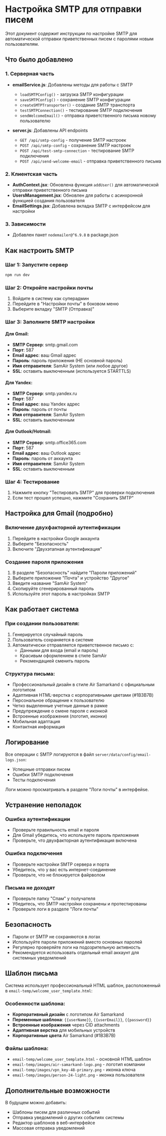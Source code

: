 # Настройка SMTP для отправки писем

Этот документ содержит инструкции по настройке SMTP для автоматической отправки приветственных писем с паролями новым пользователям.

## Что было добавлено

### 1. Серверная часть
- **emailService.js**: Добавлены методы для работы с SMTP
  - `loadSMTPConfig()` - загрузка SMTP конфигурации
  - `saveSMTPConfig()` - сохранение SMTP конфигурации
  - `createSMTPTransporter()` - создание SMTP транспорта
  - `testSMTPConnection()` - тестирование SMTP подключения
  - `sendWelcomeEmail()` - отправка приветственного письма новому пользователю

- **server.js**: Добавлены API endpoints
  - `GET /api/smtp-config` - получение SMTP настроек
  - `POST /api/smtp-config` - сохранение SMTP настроек
  - `POST /api/test-smtp-connection` - тестирование SMTP подключения
  - `POST /api/send-welcome-email` - отправка приветственного письма

### 2. Клиентская часть
- **AuthContext.jsx**: Обновлена функция `addUser()` для автоматической отправки приветственного письма
- **UsersManagement.jsx**: Обновлен для работы с асинхронной функцией создания пользователя
- **EmailSettings.jsx**: Добавлена вкладка SMTP с интерфейсом для настройки

### 3. Зависимости
- Добавлен пакет `nodemailer@^6.9.8` в package.json

## Как настроить SMTP

### Шаг 1: Запустите сервер
```bash
npm run dev
```

### Шаг 2: Откройте настройки почты
1. Войдите в систему как суперадмин
2. Перейдите в "Настройки почты" в боковом меню
3. Выберите вкладку "SMTP (Отправка)"

### Шаг 3: Заполните SMTP настройки

#### Для Gmail:
- **SMTP Сервер**: smtp.gmail.com
- **Порт**: 587
- **Email адрес**: ваш Gmail адрес
- **Пароль**: пароль приложения (НЕ основной пароль)
- **Имя отправителя**: SamAir System (или любое другое)
- **SSL**: оставить выключенным (используется STARTTLS)

#### Для Yandex:
- **SMTP Сервер**: smtp.yandex.ru
- **Порт**: 587
- **Email адрес**: ваш Yandex адрес
- **Пароль**: пароль от почты
- **Имя отправителя**: SamAir System
- **SSL**: оставить выключенным

#### Для Outlook/Hotmail:
- **SMTP Сервер**: smtp.office365.com
- **Порт**: 587
- **Email адрес**: ваш Outlook адрес
- **Пароль**: пароль от аккаунта
- **Имя отправителя**: SamAir System
- **SSL**: оставить выключенным

### Шаг 4: Тестирование
1. Нажмите кнопку "Тестировать SMTP" для проверки подключения
2. Если тест прошел успешно, нажмите "Сохранить SMTP"

## Настройка для Gmail (подробно)

### Включение двухфакторной аутентификации
1. Перейдите в настройки Google аккаунта
2. Выберите "Безопасность"
3. Включите "Двухэтапная аутентификация"

### Создание пароля приложения
1. В разделе "Безопасность" найдите "Пароли приложений"
2. Выберите приложение "Почта" и устройство "Другое"
3. Введите название "SamAir System"
4. Скопируйте сгенерированный пароль
5. Используйте этот пароль в настройках SMTP

## Как работает система

### При создании пользователя:
1. Генерируется случайный пароль
2. Пользователь сохраняется в системе
3. Автоматически отправляется приветственное письмо с:
   - Данными для входа (email и пароль)
   - Красивым оформлением в стиле SamAir
   - Рекомендацией сменить пароль

### Структура письма:
- Профессиональный дизайн в стиле Air Samarkand с официальным логотипом
- Адаптивная HTML-верстка с корпоративными цветами (#1B3B7B) 
- Персональное обращение к пользователю
- Четко выделенные учетные данные в рамке
- Предупреждение о смене пароля с иконкой
- Встроенные изображения (логотип, иконки)
- Мобильная адаптация
- Контактная информация

## Логирование

Все операции с SMTP логируются в файл `server/data/config/email-logs.json`:
- Успешные отправки писем
- Ошибки SMTP подключения
- Тесты подключения

Логи можно просматривать в разделе "Логи почты" в интерфейse.

## Устранение неполадок

### Ошибка аутентификации
- Проверьте правильность email и пароля
- Для Gmail убедитесь, что используете пароль приложения
- Проверьте, что двухфакторная аутентификация включена

### Ошибка подключения
- Проверьте настройки SMTP сервера и порта
- Убедитесь, что у вас есть интернет-соединение
- Проверьте, что не блокируется файрволом

### Письма не доходят
- Проверьте папку "Спам" у получателя
- Убедитесь, что SMTP настройки сохранены и протестированы
- Проверьте логи в разделе "Логи почты"

## Безопасность

- Пароли от SMTP не сохраняются в логах
- Используйте пароли приложений вместо основных паролей
- Регулярно проверяйте логи на подозрительную активность
- Рекомендуется использовать отдельный email аккаунт для системных уведомлений

## Шаблон письма

Система использует профессиональный HTML шаблон, расположенный в `email-temp/welcome_user_template.html`:

### Особенности шаблона:
- **Корпоративный дизайн** с логотипом Air Samarkand
- **Переменные шаблона**: `{{userName}}`, `{{userEmail}}`, `{{password}}`
- **Встроенные изображения** через CID attachments
- **Адаптивная верстка** для мобильных устройств
- **Корпоративные цвета** Air Samarkand (#1B3B7B)

### Файлы шаблона:
- `email-temp/welcome_user_template.html` - основной HTML шаблон
- `email-temp/images/air-samarkand-logo.png` - логотип компании
- `email-temp/images/vpn_key-48-primary.png` - иконка ключа
- `email-temp/images/person-24-light.png` - иконка пользователя

## Дополнительные возможности

В будущем можно добавить:
- Шаблоны писем для различных событий
- Отправка уведомлений о других событиях системы  
- Редактор шаблонов в веб-интерфейсе
- Массовая отправка уведомлений